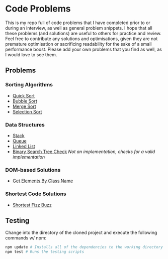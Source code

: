 # Code Problems
This is my repo full of code problems that I have completed prior to or during an interview, as well as general problem snippets. I hope that all these problems (and solutions) are useful to others for practice and review. Feel free to contribute any solutions and optimisations, given they are not premature optimisation or sacrificing readability for the sake of a small performance boost. Please add your own problems that you find as well, as I would love to see them.

## Problems
### Sorting Algorithms
* [Quick Sort](https://github.com/blakeembrey/code-problems/tree/master/problems/quick-sort)
* [Bubble Sort](https://github.com/blakeembrey/code-problems/tree/master/problems/bubble-sort)
* [Merge Sort](https://github.com/blakeembrey/code-problems/tree/master/problems/merge-sort)
* [Selection Sort](https://github.com/blakeembrey/code-problems/tree/master/problems/selection-sort)

### Data Structures
* [Stack](https://github.com/blakeembrey/code-problems/tree/master/problems/stack)
* [Queue](https://github.com/blakeembrey/code-problems/tree/master/problems/queue)
* [Linked List](https://github.com/blakeembrey/code-problems/tree/master/problems/linked-list)
* [Binary Search Tree Check](https://github.com/blakeembrey/code-problems/tree/master/problems/binary-search-tree-check) *Not an implementation, checks for a valid implementation*

### DOM-based Solutions
* [Get Elements By Class Name](https://github.com/blakeembrey/code-problems/tree/master/problems/get-elements-by-class-name)

### Shortest Code Solutions
* [Shortest Fizz Buzz](https://github.com/blakeembrey/code-problems/tree/master/problems/shortest-fizz-buzz)

## Testing
Change into the directory of the cloned project and execute the following commands w/ npm:
```bash
npm update # Installs all of the dependencies to the working directory
npm test # Runs the testing scripts
```
